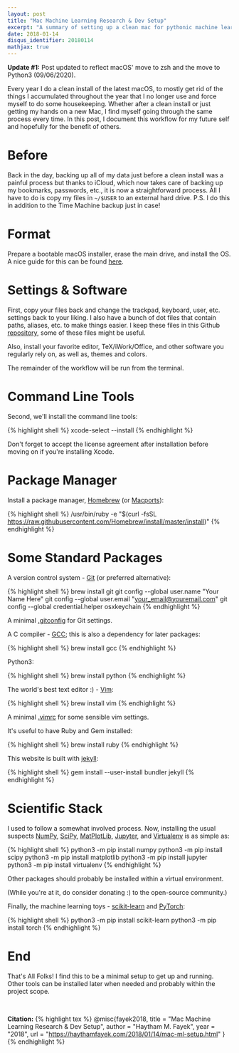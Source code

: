 ```yaml
---
layout: post
title: "Mac Machine Learning Research & Dev Setup"
excerpt: "A summary of setting up a clean mac for pythonic machine learning research and development."
date: 2018-01-14
disqus_identifier: 20180114
mathjax: true
---
```


**Update #1:** Post updated to reflect macOS' move to zsh and the move to Python3 (09/06/2020). 

Every year I do a clean install of the latest macOS, to mostly get rid of the things I accumulated throughout the year that I no longer use and force myself to do some housekeeping. 
Whether after a clean install or just getting my hands on a new Mac, I find myself going through the same process every time.
In this post, I document this workflow for my future self and hopefully for the benefit of others. 

# Before

Back in the day, backing up all of my data just before a clean install was a painful process but thanks to iCloud, which now takes care of backing up my bookmarks, passwords, etc., it is now a straightforward process.
All I have to do is copy my files in `~/$USER` to an external hard drive. 
P.S. I do this in addition to the Time Machine backup just in case!

# Format

Prepare a bootable macOS installer, erase the main drive, and install the OS.
A nice guide for this can be found [here](https://www.macrumors.com/how-to/perform-clean-install-macos-catalina/).

# Settings & Software

First, copy your files back and change the trackpad, keyboard, user, etc. settings back to your liking. 
I also have a bunch of dot files that contain paths, aliases, etc. to make things easier. 
I keep these files in this Github [repository](https://github.com/haythamfayek/dotfiles), some of these files might be useful.

Also, install your favorite editor, TeX/iWork/Office, and other software you regularly rely on, as well as, themes and colors.

The remainder of the workflow will be run from the terminal.

# Command Line Tools

Second, we'll install the command line tools:

{% highlight shell %}
xcode-select --install 
{% endhighlight %}

Don't forget to accept the license agreement after installation before moving on if you're installing Xcode.

# Package Manager

Install a package manager, [Homebrew](https://brew.sh) (or [Macports](https://www.macports.org)):

{% highlight shell %}
/usr/bin/ruby -e "$(curl -fsSL https://raw.githubusercontent.com/Homebrew/install/master/install)"
{% endhighlight %}

# Some Standard Packages

A version control system - [Git](https://git-scm.com/) (or preferred alternative): 

{% highlight shell %}
brew install git
git config --global user.name "Your Name Here"
git config --global user.email "your_email@youremail.com"
git config --global credential.helper osxkeychain
{% endhighlight %}

A minimal [.gitconfig](https://github.com/haythamfayek/dotfiles/.gitconfig) for Git settings.

A C compiler - [GCC](https://gcc.gnu.org); this is also a dependency for later packages:

{% highlight shell %}
brew install gcc
{% endhighlight %}

Python3:

{% highlight shell %}
brew install python
{% endhighlight %}

The world's best text editor :) - [Vim](http://www.vim.org): 

{% highlight shell %}
brew install vim
{% endhighlight %}

A minimal [.vimrc](https://github.com/haythamfayek/dotfiles/.vimrc) for some sensible vim settings.

It's useful to have Ruby and Gem installed:

{% highlight shell %}
brew install ruby
{% endhighlight %}

This website is built with [jekyll](https://jekyllrb.com):

{% highlight shell %}
gem install --user-install bundler jekyll
{% endhighlight %}

# Scientific Stack

I used to follow a somewhat involved process. 
Now, installing the usual suspects [NumPy](http://www.numpy.org), [SciPy](https://www.scipy.org), [MatPlotLib](https://matplotlib.org), [Jupyter](http://jupyter.org), and [Virtualenv](https://virtualenv.pypa.io/en/stable/) is as simple as:

{% highlight shell %}
python3 -m pip install numpy
python3 -m pip install scipy
python3 -m pip install matplotlib
python3 -m pip install jupyter
python3 -m pip install virtualenv
{% endhighlight %}

Other packages should probably be installed within a virtual environment.

(While you're at it, do consider donating :) to the open-source community.)

Finally, the machine learning toys - [scikit-learn](http://scikit-learn.org) and [PyTorch](http://pytorch.org): 

{% highlight shell %}
python3 -m pip install scikit-learn
python3 -m pip install torch
{% endhighlight %}

# End

That's All Folks!
I find this to be a minimal setup to get up and running.
Other tools can be installed later when needed and probably within the project scope. 

<br>

**Citation:**
{% highlight tex %}
@misc{fayek2018,
  title   = "Mac Machine Learning Research & Dev Setup",
  author  = "Haytham M. Fayek",
  year    = "2018",
  url     = "https://haythamfayek.com/2018/01/14/mac-ml-setup.html"
}
{% endhighlight %}
